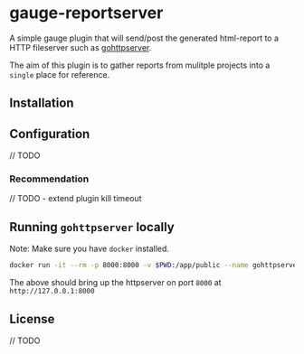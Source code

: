 # gauge-reportserver

A simple gauge plugin that will send/post the generated html-report to a HTTP fileserver such as [gohttpserver](https://github.com/codeskyblue/gohttpserver).

The aim of this plugin is to gather reports from mulitple projects into a `single` place for reference.

## Installation



## Configuration

// TODO

### Recommendation

// TODO
    - extend plugin kill timeout

## Running `gohttpserver` locally

Note: Make sure you have `docker` installed.

```bash
docker run -it --rm -p 8000:8000 -v $PWD:/app/public --name gohttpserver codeskyblue/gohttpserver
```

The above should bring up the httpserver on port `8000` at `http://127.0.0.1:8000`

## License

// TODO